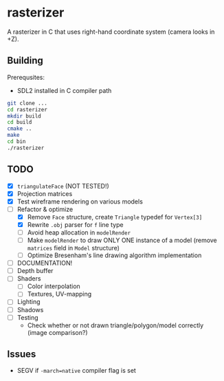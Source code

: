 # rasterizer

A rasterizer in C that uses right-hand coordinate system (camera looks in +Z).

## Building

Prerequsites:
- SDL2 installed in C compiler path

```bash
git clone ...
cd rasterizer
mkdir build
cd build
cmake ..
make
cd bin
./rasterizer
```

## TODO
- [x] `triangulateFace` (NOT TESTED!)
- [x] Projection matrices
- [x] Test wireframe rendering on various models
- [ ] Refactor & optimize
    - [x] Remove `Face` structure, create `Triangle` typedef for `Vertex[3]`
    - [x] Rewrite `.obj` parser for `f` line type
    - [ ] Avoid heap allocation in `modelRender`
    - [ ] Make `modelRender` to draw ONLY ONE instance of a model (remove `matrices` field in `Model` structure)
    - [ ] Optimize Bresenham's line drawing algorithm implementation
- [ ] DOCUMENTATION!
- [ ] Depth buffer
- [ ] Shaders
    - [ ] Color interpolation
    - [ ] Textures, UV-mapping
- [ ] Lighting
- [ ] Shadows
- [ ] Testing
    - Check whether or not drawn triangle/polygon/model correctly (image comparison?)

## Issues
- SEGV if `-march=native` compiler flag is set
